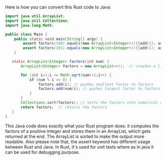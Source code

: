 Here is how you can convert this Rust code to Java: 
```java
import java.util.ArrayList;
import java.util.Collections;
import java.lang.Math;

public class Main {
    public static void main(String[] args) {
        assert factors(100).equals(new ArrayList<Integer>(){{add(1); add(2); add(4); add(5); add(10); add(10); add(20); add(25); add(50); add(100);}});
        assert factors(101).equals(new ArrayList<Integer>(){{add(1); add(101);}}); 
    }

   static ArrayList<Integer> factors(int num) {
       ArrayList<Integer> factors = new ArrayList<>();  // creates a list for the factors of the number

       for (int i=1;i <= Math.sqrt(num)+1;i++) { 
           if (num % i == 0) {
               factors.add(i); // pushes smallest factor to factors
               factors.add(num/i); // pushes largest factor to factors
           }
       }
       Collections.sort(factors); // sorts the factors into numerical order for viewing purposes
       return factors;  // returns the factors
   }
} 
```
This Java code does exactly what your Rust program does: it computes the factors of a positive integer and stores them in an ArrayList, which gets returned at the end. The ArrayList is sorted to make the output more readable.
Also please note that, the assert keyword has different usage between Rust and Java. In Rust, it's used for unit tests where as in java it can be used for debugging purpose.
